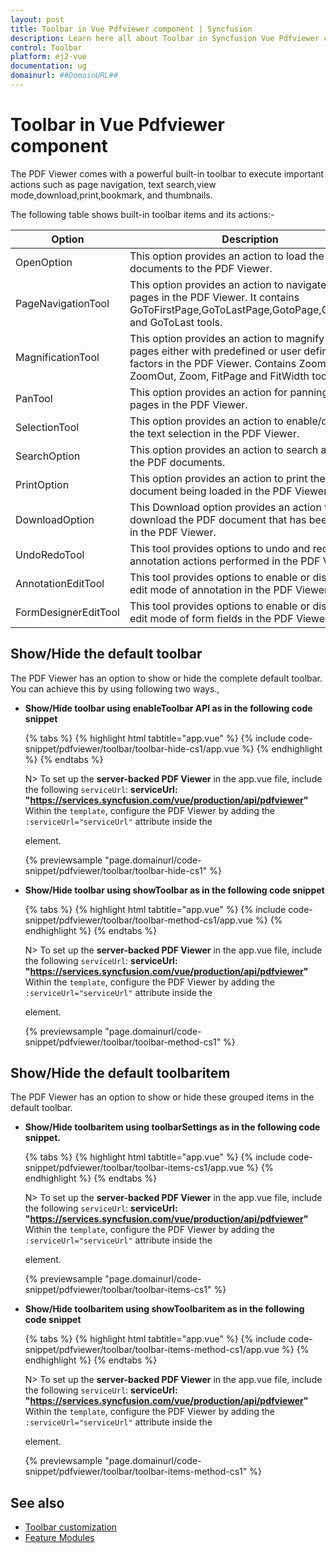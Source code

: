 ```yaml
---
layout: post
title: Toolbar in Vue Pdfviewer component | Syncfusion
description: Learn here all about Toolbar in Syncfusion Vue Pdfviewer component of Syncfusion Essential JS 2 and more.
control: Toolbar 
platform: ej2-vue
documentation: ug
domainurl: ##DomainURL##
---
```


# Toolbar in Vue Pdfviewer component

The PDF Viewer comes with a powerful built-in toolbar to execute important actions such as page navigation, text search,view mode,download,print,bookmark, and thumbnails.

The following table shows built-in toolbar items and its actions:-

| Option | Description |
|---|---|
| OpenOption | This option provides an action to load the PDF documents to the PDF Viewer.|
| PageNavigationTool | This option provides an action to navigate the pages in the PDF Viewer. It contains GoToFirstPage,GoToLastPage,GotoPage,GoToNext, and GoToLast tools.|
| MagnificationTool |This option provides an action to magnify the pages either with predefined or user defined zoom factors in the PDF Viewer. Contains ZoomIn, ZoomOut, Zoom, FitPage and FitWidth tools|
| PanTool | This option provides an action for panning the pages in the PDF Viewer.|
| SelectionTool | This option provides an action to enable/disable the text selection in the PDF Viewer.|
| SearchOption | This option provides an action to search a word in the PDF documents.|
| PrintOption | This option provides an action to print the PDF document being loaded in the PDF Viewer.|
| DownloadOption |This Download option provides an action to download the PDF document that has been loaded in the PDF Viewer.|
| UndoRedoTool | This tool provides options to undo and redo the annotation actions performed in the PDF Viewer.|
| AnnotationEditTool | This tool provides options to enable or disable the edit mode of annotation in the PDF Viewer.|
| FormDesignerEditTool | This tool provides options to enable or disable the edit mode of form fields in the PDF Viewer.|

## Show/Hide the default toolbar

The PDF Viewer has an option to show or hide the complete default toolbar. You can achieve this by using following two ways.,

* **Show/Hide toolbar using enableToolbar API as in the following code snippet**

    {% tabs %}
    {% highlight html tabtitle="app.vue" %}
    {% include code-snippet/pdfviewer/toolbar/toolbar-hide-cs1/app.vue %}
    {% endhighlight %}
    {% endtabs %}

    N> To set up the **server-backed PDF Viewer** in the app.vue file, include the following `serviceUrl`:
    **serviceUrl: "https://services.syncfusion.com/vue/production/api/pdfviewer"**
    Within the `template`, configure the PDF Viewer by adding the `:serviceUrl="serviceUrl"` attribute inside the <div> element.

    {% previewsample "page.domainurl/code-snippet/pdfviewer/toolbar/toolbar-hide-cs1" %}

* **Show/Hide toolbar using showToolbar as in the following code snippet**

    {% tabs %}
    {% highlight html tabtitle="app.vue" %}
    {% include code-snippet/pdfviewer/toolbar/toolbar-method-cs1/app.vue %}
    {% endhighlight %}
    {% endtabs %}

    N> To set up the **server-backed PDF Viewer** in the app.vue file, include the following `serviceUrl`:
    **serviceUrl: "https://services.syncfusion.com/vue/production/api/pdfviewer"**
    Within the `template`, configure the PDF Viewer by adding the `:serviceUrl="serviceUrl"` attribute inside the <div> element.    

    {% previewsample "page.domainurl/code-snippet/pdfviewer/toolbar/toolbar-method-cs1" %}

## Show/Hide the default toolbaritem

The PDF Viewer has an option to show or hide these grouped items in the default toolbar.

* **Show/Hide toolbaritem using toolbarSettings as in the following code snippet.**

    {% tabs %}
    {% highlight html tabtitle="app.vue" %}
    {% include code-snippet/pdfviewer/toolbar/toolbar-items-cs1/app.vue %}
    {% endhighlight %}
    {% endtabs %}

    N> To set up the **server-backed PDF Viewer** in the app.vue file, include the following `serviceUrl`:
    **serviceUrl: "https://services.syncfusion.com/vue/production/api/pdfviewer"**
    Within the `template`, configure the PDF Viewer by adding the `:serviceUrl="serviceUrl"` attribute inside the <div> element.

    {% previewsample "page.domainurl/code-snippet/pdfviewer/toolbar/toolbar-items-cs1" %}

* **Show/Hide toolbaritem using showToolbaritem as in the following code snippet**

    {% tabs %}
    {% highlight html tabtitle="app.vue" %}
    {% include code-snippet/pdfviewer/toolbar/toolbar-items-method-cs1/app.vue %}
    {% endhighlight %}
    {% endtabs %}

    N> To set up the **server-backed PDF Viewer** in the app.vue file, include the following `serviceUrl`:
    **serviceUrl: "https://services.syncfusion.com/vue/production/api/pdfviewer"**
    Within the `template`, configure the PDF Viewer by adding the `:serviceUrl="serviceUrl"` attribute inside the <div> element.      

    {% previewsample "page.domainurl/code-snippet/pdfviewer/toolbar/toolbar-items-method-cs1" %}
    
## See also

* [Toolbar customization](./how-to/toolbar-customization)
* [Feature Modules](./feature-module)